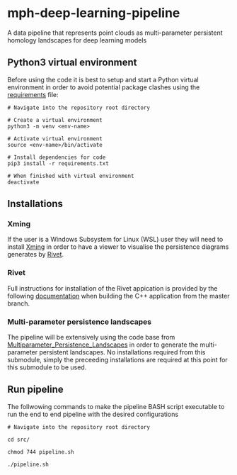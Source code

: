 # mph-deep-learning-pipeline
A data pipeline that represents point clouds as multi-parameter persistent homology landscapes for deep learning models

## Python3 virtual environment

Before using the code it is best to setup and start a Python virtual environment in order to avoid potential package clashes using the [requirements](src/requirements.txt) file:

```
# Navigate into the repository root directory

# Create a virtual environment
python3 -m venv <env-name>

# Activate virtual environment
source <env-name>/bin/activate

# Install dependencies for code
pip3 install -r requirements.txt

# When finished with virtual environment
deactivate
```

## Installations

### Xming

If the user is a Windows Subsystem for Linux (WSL) user they will need to install [Xming](https://sourceforge.net/projects/xming/) in order to have a viewer to visualise the persistence diagrams generates by [Rivet](https://github.com/rivetTDA/rivet/tree/master?tab=readme-ov-file).

### Rivet

Full instructions for installation of the Rivet appication is provided by the following [documentation](https://rivet.readthedocs.io/en/latest/installing.html) when building the C++ application from the master branch.


### Multi-parameter persistence landscapes

The pipeline will be extensively using the code base from [Multiparameter_Persistence_Landscapes](https://github.com/OliverVipond/Multiparameter_Persistence_Landscapes) in order to generate the multi-parameter persistent landscapes. No installations required from this submodule, simply the preceeding installations are required at this point for this submodule to be used.

## Run pipeline

The follwowing commands to make the pipeline BASH script executable to run the end to end pipeline with the desired configurations

```
# Navigate into the repository root directory

cd src/

chmod 744 pipeline.sh

./pipeline.sh
```